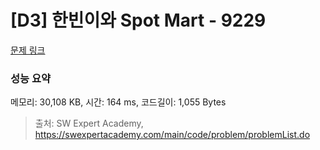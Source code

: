 # [D3] 한빈이와 Spot Mart - 9229 

[문제 링크](https://swexpertacademy.com/main/code/problem/problemDetail.do?contestProbId=AW8Wj7cqbY0DFAXN) 

### 성능 요약

메모리: 30,108 KB, 시간: 164 ms, 코드길이: 1,055 Bytes



> 출처: SW Expert Academy, https://swexpertacademy.com/main/code/problem/problemList.do